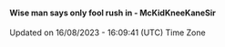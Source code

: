 #### Wise man says only fool rush in - McKidKneeKaneSir
Updated on 16/08/2023 - 16:09:41 (UTC) Time Zone
